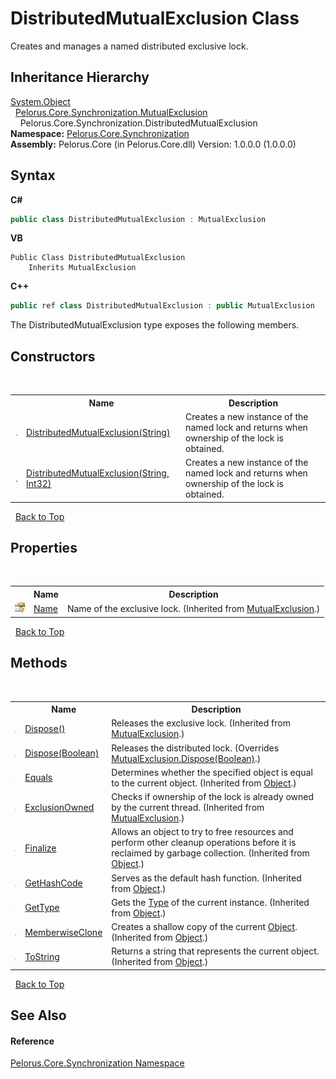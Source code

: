 # DistributedMutualExclusion Class
 

Creates and manages a named distributed exclusive lock.


## Inheritance Hierarchy
<a href="http://msdn2.microsoft.com/en-us/library/e5kfa45b" target="_blank">System.Object</a><br />&nbsp;&nbsp;<a href="516E972A">Pelorus.Core.Synchronization.MutualExclusion</a><br />&nbsp;&nbsp;&nbsp;&nbsp;Pelorus.Core.Synchronization.DistributedMutualExclusion<br />
**Namespace:**&nbsp;<a href="3DF715C2">Pelorus.Core.Synchronization</a><br />**Assembly:**&nbsp;Pelorus.Core (in Pelorus.Core.dll) Version: 1.0.0.0 (1.0.0.0)

## Syntax

**C#**<br />
``` C#
public class DistributedMutualExclusion : MutualExclusion
```

**VB**<br />
``` VB
Public Class DistributedMutualExclusion
	Inherits MutualExclusion
```

**C++**<br />
``` C++
public ref class DistributedMutualExclusion : public MutualExclusion
```

The DistributedMutualExclusion type exposes the following members.


## Constructors
&nbsp;<table><tr><th></th><th>Name</th><th>Description</th></tr><tr><td>![Public method](media/pubmethod.gif "Public method")</td><td><a href="5570D581">DistributedMutualExclusion(String)</a></td><td>
Creates a new instance of the named lock and returns when ownership of the lock is obtained.</td></tr><tr><td>![Public method](media/pubmethod.gif "Public method")</td><td><a href="5B1C2E3A">DistributedMutualExclusion(String, Int32)</a></td><td>
Creates a new instance of the named lock and returns when ownership of the lock is obtained.</td></tr></table>&nbsp;
<a href="#distributedmutualexclusion-class">Back to Top</a>

## Properties
&nbsp;<table><tr><th></th><th>Name</th><th>Description</th></tr><tr><td>![Protected property](media/protproperty.gif "Protected property")</td><td><a href="DE28219E">Name</a></td><td>
Name of the exclusive lock.
 (Inherited from <a href="516E972A">MutualExclusion</a>.)</td></tr></table>&nbsp;
<a href="#distributedmutualexclusion-class">Back to Top</a>

## Methods
&nbsp;<table><tr><th></th><th>Name</th><th>Description</th></tr><tr><td>![Public method](media/pubmethod.gif "Public method")</td><td><a href="51CB46BF">Dispose()</a></td><td>
Releases the exclusive lock.
 (Inherited from <a href="516E972A">MutualExclusion</a>.)</td></tr><tr><td>![Protected method](media/protmethod.gif "Protected method")</td><td><a href="57342CE7">Dispose(Boolean)</a></td><td>
Releases the distributed lock.
 (Overrides <a href="6B9ADC6F">MutualExclusion.Dispose(Boolean)</a>.)</td></tr><tr><td>![Public method](media/pubmethod.gif "Public method")</td><td><a href="http://msdn2.microsoft.com/en-us/library/bsc2ak47" target="_blank">Equals</a></td><td>
Determines whether the specified object is equal to the current object.
 (Inherited from <a href="http://msdn2.microsoft.com/en-us/library/e5kfa45b" target="_blank">Object</a>.)</td></tr><tr><td>![Protected method](media/protmethod.gif "Protected method")</td><td><a href="1ECAD7D8">ExclusionOwned</a></td><td>
Checks if ownership of the lock is already owned by the current thread.
 (Inherited from <a href="516E972A">MutualExclusion</a>.)</td></tr><tr><td>![Protected method](media/protmethod.gif "Protected method")</td><td><a href="http://msdn2.microsoft.com/en-us/library/4k87zsw7" target="_blank">Finalize</a></td><td>
Allows an object to try to free resources and perform other cleanup operations before it is reclaimed by garbage collection.
 (Inherited from <a href="http://msdn2.microsoft.com/en-us/library/e5kfa45b" target="_blank">Object</a>.)</td></tr><tr><td>![Public method](media/pubmethod.gif "Public method")</td><td><a href="http://msdn2.microsoft.com/en-us/library/zdee4b3y" target="_blank">GetHashCode</a></td><td>
Serves as the default hash function.
 (Inherited from <a href="http://msdn2.microsoft.com/en-us/library/e5kfa45b" target="_blank">Object</a>.)</td></tr><tr><td>![Public method](media/pubmethod.gif "Public method")</td><td><a href="http://msdn2.microsoft.com/en-us/library/dfwy45w9" target="_blank">GetType</a></td><td>
Gets the <a href="http://msdn2.microsoft.com/en-us/library/42892f65" target="_blank">Type</a> of the current instance.
 (Inherited from <a href="http://msdn2.microsoft.com/en-us/library/e5kfa45b" target="_blank">Object</a>.)</td></tr><tr><td>![Protected method](media/protmethod.gif "Protected method")</td><td><a href="http://msdn2.microsoft.com/en-us/library/57ctke0a" target="_blank">MemberwiseClone</a></td><td>
Creates a shallow copy of the current <a href="http://msdn2.microsoft.com/en-us/library/e5kfa45b" target="_blank">Object</a>.
 (Inherited from <a href="http://msdn2.microsoft.com/en-us/library/e5kfa45b" target="_blank">Object</a>.)</td></tr><tr><td>![Public method](media/pubmethod.gif "Public method")</td><td><a href="http://msdn2.microsoft.com/en-us/library/7bxwbwt2" target="_blank">ToString</a></td><td>
Returns a string that represents the current object.
 (Inherited from <a href="http://msdn2.microsoft.com/en-us/library/e5kfa45b" target="_blank">Object</a>.)</td></tr></table>&nbsp;
<a href="#distributedmutualexclusion-class">Back to Top</a>

## See Also


#### Reference
<a href="3DF715C2">Pelorus.Core.Synchronization Namespace</a><br />